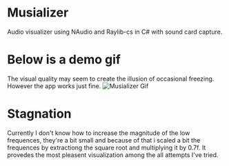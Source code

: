 # Musializer
Audio visualizer using NAudio and Raylib-cs in C# with sound card capture.

# Below is a demo gif
The visual quality may seem to create the illusion of occasional freezing. However the app works just fine.
![Musializer Gif](https://github.com/Vasile-Caspirovschi/Musializer/assets/97791123/c41f5805-0837-496c-ab22-1e322e6cdf02)

# Stagnation
Currently I don't know how to increase the magnitude of the low frequences, they're a bit small and because of that i scaled a bit the frequences by extractiong the square root and multiplying it by 0.7f. It provedes the most pleasent visualization among the all attempts I've tried. 

